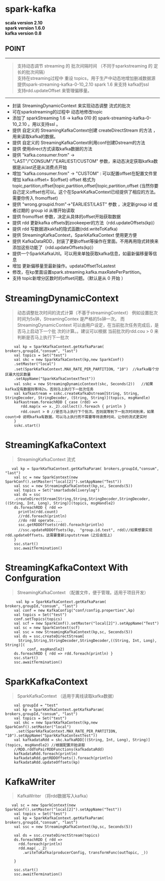 # spark-kafka

**scala version 2.10** <br/>
**spark version 1.6.0** <br/>
**kafka version 0.8** <br/>

## POINT
-------------------
> 支持动态调节 streaming 的 批次间隔时间 （不同于sparkstreaming 的 定长的批次间隔） <br/>
> 支持在streaming过程中 重设 topics，用于生产中动态地增加删减数据源 <br/>
> 提供spark-streaming-kafka-0-10_2.10 spark 1.6 来支持 kafka的ssl <br/>
> 支持rdd.updateOffset 来管理偏移量。 <br/>
-------------------
  
* 封装 StreamingDynamicContext 来实现动态调整 流式的批次
* 可在sparkstreaming的过程中 动态地修改topic 
* 添加了 sparkStreaming 1.6 -> kafka 010  的 spark-streaming-kafka-0-10_2.10 。用以支持ssl 。
* 提供 自定义的 StreamingKafkaContext创建 createDirectStream 的方法 ，用来读取kafka的数据。
* 提供 自定义的 StreamingKafkaContext利用conf创建Dstream的方法
* 提供 使用direct方式读取kafka数据的方法
* 提供  "kafka.consumer.from" -> "LAST"/"CONSUM"/"EARLIEST/CUSTOM" 参数，来动态决定获取kafka数据是从last还是从消费点开始
* 增加 "kafka.consumer.from" -> "CUSTOM" : 可以配置offset在配置文件里增加  kafka.offset= ${offset}
  offset 格式为  topic,partition,offset|topic,partition,offset|topic,partition,offset
  (当然你要自己定义offset也可以。这个在SparkKafkaContext已经提供了相应的方法。需要你传入 fromoffset)
* 提供 "wrong.groupid.from"->"EARLIEST/LAST" 参数 ，决定新group id 或者过期的 group id 从哪开始读取
* 提供 fromoffset 参数，决定从具体的offset开始获取数据
* 提供 rdd 更新kafka offsets到zookeeper的方法（rdd.updateOffsets(kp)）
* 提供 rdd 写数据进kakfa的隐式函数(rdd.writeToKafka)
* 提供 StreamingKafkaContext，SparkKafkaContext 使用更方便
* 提供 KafkaDataRDD，封装了更新offset等操作在里面。不用再用隐式转换来添加这些功能了（rdd.updateOffsets(kp)）
* 提供一个SparkKafkaUtil。可以用来单独获取kafka信息，如最新偏移量等信息
* 增加 更新偏移量至最新操作。updataOffsetToLastest
* 修改，在kp里面设置spark.streaming.kafka.maxRatePerPartition。
* 支持 topic新增分区数时的offset问题。（默认是从 0 开始 ）

#  StreamingDynamicContext
> 动态调整批次时间的流式计算（不基于streamingContext）
> 例如设置批次时间为5s钟，StreamingContex 是严格的5s钟一次。 而StreamingDynamicContext 可以由用户设定，在当前批次任务完成后，是否马上启动下一个批  次的计算。。建议可以根据 当前批次的rdd.cou > 0 来判断是否马上执行下一批次
```
    val kp = SparkKafkaContext.getKafkaParam( brokers,groupId,"consum", "last")
    val topics = Set("test")
    val skc = new SparkKafkaContext(kp,new SparkConf()
    .setMaster("local")
    .set(SparkKafkaContext.MAX_RATE_PER_PARTITION, "10")  //kafka每个分区最大拉区数量
    .setAppName("SparkKafkaContextTest"))
    val sskc = new StreamingDynamicContext(skc, Seconds(2))   //如果 kafka没有数据则等待2s。否则马上执行下一批次任务
    val kafkastream = sskc.createKafkaDstream[String, String, StringDecoder, StringDecoder, (String, String)](topics, msgHandle)
    kafkastream.foreachRDD { case (rdd) =>
       rdd.map(x => x._2).collect().foreach { println }
       rdd.count > 0 //是否马上执行下个批次。否则就等到下一批次时间到来，如果 count>0 说明kafka有数据，可以马上执行而不需要等待浪费时间，让你的流式更实时
    }
    sskc.start()
```
  
#  StreamingKafkaContext
> StreamingKafkaContext 流式 
```
   val kp = SparkKafkaContext.getKafkaParam( brokers,groupId,"consum", "last")
    val sc = new SparkContext(new SparkConf().setMaster("local[2]").setAppName("Test"))
    val ssc = new StreamingKafkaContext(kp,sc, Seconds(5))
    val topics = Set("smartadsdeliverylog")
    val ds = ssc
    .createDirectStream[String,String,StringDecoder,StringDecoder,((String, Int, Long), String)](topics, msgHandle2)
    ds.foreachRDD { rdd =>
      println(rdd.count)
      //rdd.foreach(println)
      //do rdd operate....
      ssc.getRDDOffsets(rdd).foreach(println)
      //ssc.updateRDDOffsets(kp,  "group.id.test", rdd)//如果想要实现 rdd.updateOffsets。这需要重新inputstream（之后会加上）
    }
    ssc.start()
    ssc.awaitTermination()
```
#  StreamingKafkaContext With Confguration
> StreamingKafkaContext （配置文件，便于管理。适用于项目开发）
```
     val kp = SparkKafkaContext.getKafkaParam( brokers,groupId,"consum", "last")
    val conf = new KafkaConfig("conf/config.properties",kp)
    val topics = Set("test")
    conf.setTopics(topics)
    val scf = new SparkConf().setMaster("local[2]").setAppName("Test")
    val sc = new SparkContext(scf)
    val ssc = new StreamingKafkaContext(kp,sc, Seconds(5))
    val ds = ssc.createDirectStream[
      String,String,StringDecoder,StringDecoder,((String, Int, Long), String)](
          conf, msgHandle2)
    ds.foreachRDD { rdd => rdd.foreach(println) }
    ssc.start()
    ssc.awaitTermination()

```
#  SparkKafkaContext 
> SparkKafkaContext （适用于离线读取kafka数据）
```
    val groupId = "test"
    val kp = SparkKafkaContext.getKafkaParam( brokers,groupId,"consum", "last")
    val topics = Set("test")
    val skc = new SparkKafkaContext(kp,new SparkConf().setMaster("local")
     .set(SparkKafkaContext.MAX_RATE_PER_PARTITION, "10").setAppName("SparkKafkaContextTest"))
    val kafkadataRdd = skc.kafkaRDD[((String, Int, Long), String)](topics, msgHandle2) //根据配置开始读取
    //RDD.rddToPairRDDFunctions(kafkadataRdd)
    kafkadataRdd.foreach(println)
    kafkadataRdd.getRDDOffsets().foreach(println)
    kafkadataRdd.updateOffsets(kp)
```
#  KafkaWriter 
> KafkaWriter （将rdd数据写入kafka）
```
   val sc = new SparkContext(new SparkConf().setMaster("local[2]").setAppName("Test"))
    val topics = Set("test")
    val kp = SparkKafkaContext.getKafkaParam( brokers,groupId,"consum", "last")
    val ssc = new StreamingKafkaContext(kp,sc, Seconds(5))
    
    val ds = ssc.createDirectStream(topics)
    ds.foreachRDD { rdd =>
      rdd.foreach(println)
      rdd.map(_._2)
        .writeToKafka(producerConfig, transformFunc(outTopic, _))
     
    }

    ssc.start()
    ssc.awaitTermination()
    
```
